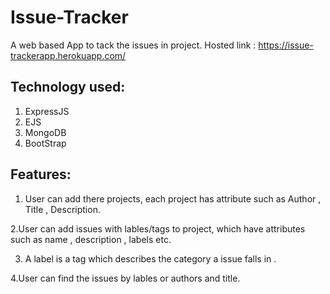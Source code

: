 # Issue-Tracker

A web based App to tack the issues in project.
Hosted link :  https://issue-trackerapp.herokuapp.com/


## Technology used:
   1. ExpressJS
   2. EJS
   3. MongoDB
   4. BootStrap
   

## Features:
   
   1. User can add there projects, each project has attribute such as Author , Title , Description.
   
   2.User can add issues with lables/tags to project, which have attributes such as name , description , labels etc.
   
   3. A label is a tag which describes the category a issue falls in .
   
   4.User can find the issues by lables or authors and title.
   
